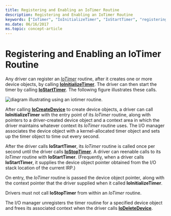 ```yaml
---
title: Registering and Enabling an IoTimer Routine
description: Registering and Enabling an IoTimer Routine
keywords: ["IoTimer", "IoInitializeTimer", "IoStartTimer", "registering IoTimer routines"]
ms.date: 06/16/2017
ms.topic: concept-article
---
```


# Registering and Enabling an IoTimer Routine





Any driver can register an [*IoTimer*](/windows-hardware/drivers/ddi/wdm/nc-wdm-io_timer_routine) routine, after it creates one or more device objects, by calling [**IoInitializeTimer**](/windows-hardware/drivers/ddi/wdm/nf-wdm-ioinitializetimer). The driver can then start the timer by calling [**IoStartTimer**](/windows-hardware/drivers/ddi/ntifs/nf-ntifs-iostarttimer). The following figure illustrates these calls.

![diagram illustrating using an iotimer routine.](images/3iotmer.png)

After calling [**IoCreateDevice**](/windows-hardware/drivers/ddi/wdm/nf-wdm-iocreatedevice) to create device objects, a driver can call **IoInitializeTimer** with the entry point of its *IoTimer* routine, along with pointers to a driver-created device object and a context area in which the driver maintains whatever context its *IoTimer* routine uses. The I/O manager associates the device object with a kernel-allocated timer object and sets up the timer object to time out every second.

After the driver calls **IoStartTimer**, its *IoTimer* routine is called once per second until the driver calls [**IoStopTimer**](/windows-hardware/drivers/ddi/ntifs/nf-ntifs-iostoptimer). A driver can reenable calls to its *IoTimer* routine with **IoStartTimer**. (Frequently, when a driver calls **IoStartTimer**, it supplies the device object pointer obtained from the I/O stack location of the current IRP.)

On entry, the *IoTimer* routine is passed the device object pointer<em>,</em> along with the context pointer that the driver supplied when it called **IoInitializeTimer**.

Drivers must not call **IoStopTimer** from within an *IoTimer* routine.

The I/O manager unregisters the timer routine for a specified device object and frees its associated context when the driver calls [**IoDeleteDevice**](/windows-hardware/drivers/ddi/wdm/nf-wdm-iodeletedevice).

 

